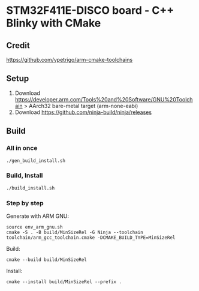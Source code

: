 # STM32F411E-DISCO board - C++ Blinky with CMake

## Credit

https://github.com/vpetrigo/arm-cmake-toolchains

## Setup

1. Download https://developer.arm.com/Tools%20and%20Software/GNU%20Toolchain > AArch32 bare-metal target (arm-none-eabi)
2. Download https://github.com/ninja-build/ninja/releases

## Build

### All in once

    ./gen_build_install.sh

### Build, Install

    ./build_install.sh

### Step by step

Generate with ARM GNU:

    source env_arm_gnu.sh
    cmake -S . -B build/MinSizeRel -G Ninja --toolchain toolchain/arm_gcc_toolchain.cmake -DCMAKE_BUILD_TYPE=MinSizeRel

Build:

    cmake --build build/MinSizeRel

Install:

    cmake --install build/MinSizeRel --prefix .
